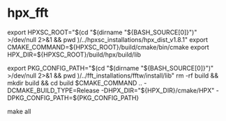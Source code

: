 # hpx_fft

export HPXSC_ROOT="$(cd "$(dirname "${BASH_SOURCE[0]}")" >/dev/null 2>&1 && pwd )/../hpxsc_installations/hpx_dist_v1.8.1"
export CMAKE_COMMAND=${HPXSC_ROOT}/build/cmake/bin/cmake
export HPX_DIR=${HPXSC_ROOT}/build/hpx/build/lib

export PKG_CONFIG_PATH="$(cd "$(dirname "${BASH_SOURCE[0]}")" >/dev/null 2>&1 && pwd )/../fft_installations/fftw/install/lib"
rm -rf build && mkdir build && cd build 
$CMAKE_COMMAND .. -DCMAKE_BUILD_TYPE=Release -DHPX_DIR="${HPX_DIR}/cmake/HPX" -DPKG_CONFIG_PATH=${PKG_CONFIG_PATH} 


make all